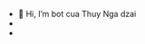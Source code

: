 - 👋 Hi, I’m bot cua Thuy Nga dzai
-
-

<!---
ThezNqa/ThezNqa is a ✨ special ✨ repository because its `README.md` (this file) appears on your GitHub profile.
You can click the Preview link to take a look at your changes.
--->
